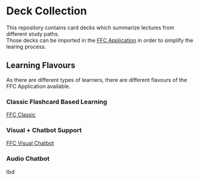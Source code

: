 # Deck Collection
This repository contains card decks which summarize lectures from different study paths.  
Those decks can be imported in the [FFC Application](https://fancy-flashcard.github.io/ffc/#/) in order to simplify the learing process.

## Learning Flavours
As there are different types of learners, there are different flavours of the FFC Application available.

### Classic Flashcard Based Learning
[FFC Classic](https://fancy-flashcard.github.io/ffc/#/)

### Visual + Chatbot Support
[FFC Visual Chatbot](https://fancy-flashcard.github.io/ffc-extended/#/)

### Audio Chatbot
tbd
